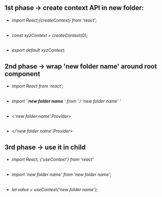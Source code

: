 ## 1st phase -> create context API in new folder:
* ###### import React,{createContext} from 'react';
* ###### const xyzContext = createContext(0);
* ###### export default xyzContext;
     </ul>

## 2nd phase -> wrap 'new folder name' around root component
* ###### import React from 'react';
* ###### import ' __new folder name__ ' from './ 'new folder name' '
* ###### <'new folder name'.Provider>
* ###### </'new folder name'.Provider>

## 3rd phase -> use it in child
* ###### import React, {'useContext'}  from 'react'
* ###### import 'new folder name' from 'new folder name';
* ###### let value = useContext{'new folder name'}; 








